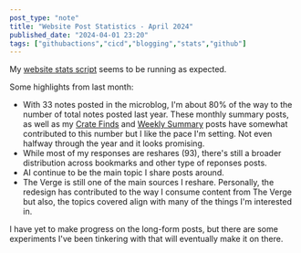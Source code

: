```yaml
---
post_type: "note" 
title: "Website Post Statistics - April 2024"
published_date: "2024-04-01 23:20"
tags: ["githubactions","cicd","blogging","stats","github"]
---
```


My [website stats script](/posts/website-metrics-github-actions/) seems to be running as expected. 

Some highlights from last month:

- With 33 notes posted in the microblog, I'm about 80% of the way to the number of total notes posted last year. These monthly summary posts, as well as my [Crate Finds](/notes/crate-finds-march-2024) and [Weekly Summary](/notes/2024-04-01-weekly-post-summary//) posts have somewhat contributed to this number but I like the pace I'm setting. Not even halfway through the year and it looks promising. 
- While most of my responses are reshares (93), there's still a broader distribution across bookmarks and other type of reponses posts.
- AI continue to be the main topic I share posts around.
- The Verge is still one of the main sources I reshare. Personally, the redesign has contributed to the way I consume content from The Verge but also, the topics covered align with many of the things I'm interested in. 

I have yet to make progress on the long-form posts, but there are some experiments I've been tinkering with that will eventually make it on there. 
